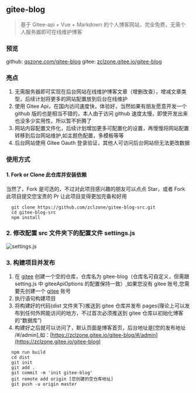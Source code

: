 ## gitee-blog

> 基于 Gitee-api + Vue + Markdown 的个人博客网站，完全免费，无需个人服务器即可在线维护博客

### 预览

github: [qszone.com/gitee-blog](https://qszone.com/gitee-blog)
gitee: [zclzone.gitee.io/gitee-blog](https://zclzone.gitee.io/gitee-blog)

### 亮点

1. 无需服务器即可实现在后台网站在线维护博客文章（增删改查），增减文章类型，后续计划将更多的网站配置放到后台在线维护
2. 使用 Gitee Api，在国内访问速度快，体验好，当然如果有朋友愿意开发一个 github 版的也是相当不错的，本人由于访问 github 速度太慢，即使开发出来也没多少实用性，所以暂不折腾了
3. 网站内容配置文件化，后续计划增加更多可配置化的设置，再慢慢将网站配置转移到后台网站维护,如主题色配置，多模板等等
4. 后台网站使用 Gitee Oauth 登录验证，其他人可访问后台网站但无法更改数据

### 使用方式

#### 1. Fork or Clone 此仓库并安装依赖

当然了，Fork 是可选的，不过对此项目感兴趣的朋友可以点点 Star，或者 Fork 此项目提交您宝贵的 Pr 让此项目变得更加完备和好用

```
  git clone https://github.com/zclzone/gitee-blog-src.git
  cd gitee-blog-src
  npm install
```

### 2. 修改配置 src 文件夹下的配置文件 settings.js

![settings.js](https://gitee.com/zclzone/res/raw/master/images/gitee-blog-settings.png)

### 3. 构建项目并发布

1. 在 [gitee](https://gitee.com/) 创建一个空的仓库，仓库名为 gitee-blog（仓库名可自定义，但需跟 setting.js 中 giteeApiOptions 的配置保持一致）,如果您没有 gitee 账号,您需要先创建一个 [gitee](https://gitee.com/) 账号
2. 执行语句构建项目
3. 将构建好的代码(dist 文件夹下)推送到 gitee 仓库并发布 pages(理论上可以发布到任何外网能访问的地方，不过首次必须推送到 gitee 仓库以初始化博客的“数据库”)
4. 构建好之后就可以访问了，默认页面是博客首页，后台地址是[您的发布地址 /#/admin],如：[https://zclzone.gitee.io/gitee-blog/#/admin](https://zclzone.gitee.io/gitee-blog)

```
  npm run build
  cd dist
  git init
  git add .
  git commit -m 'init gitee-blog'
  git remote add origin [您创建的空仓库地址]
  git push -u origin master
```
